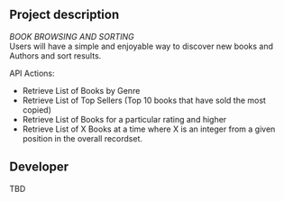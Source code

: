 ## Project description

*BOOK BROWSING AND SORTING*\
Users will have a simple and enjoyable way to discover new books and Authors and sort results.

API Actions:
- Retrieve List of Books by Genre
- Retrieve List of Top Sellers (Top 10 books that have sold the most copied)
- Retrieve List of Books for a particular rating and higher
- Retrieve List of X Books at a time where X is an integer from a given position in the overall recordset.


## Developer
TBD
